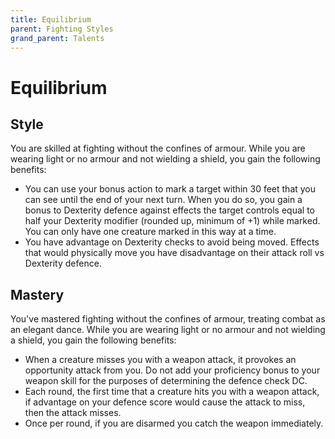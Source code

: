 ```yaml
---
title: Equilibrium
parent: Fighting Styles
grand_parent: Talents
---
```


# Equilibrium

## Style
You are skilled at fighting without the confines of armour. While you are wearing light or no armour and not wielding a shield, you gain the following benefits:
- You can use your bonus action to mark a target within 30 feet that you can see until the end of your next turn. When you do so, you gain a bonus to Dexterity defence against effects the target controls equal to half your Dexterity modifier (rounded up, minimum of +1) while marked. You can only have one creature marked in this way at a time.
- You have advantage on Dexterity checks to avoid being moved. Effects that would physically move you have disadvantage on their attack roll vs Dexterity defence.

## Mastery
You've mastered fighting without the confines of armour, treating combat as an elegant dance. While you are wearing light or no armour and not wielding a shield, you gain the following benefits:
- When a creature misses you with a weapon attack, it provokes an opportunity attack from you. Do not add your proficiency bonus to your weapon skill for the purposes of determining the defence check DC.
- Each round, the first time that a creature hits you with a weapon attack, if advantage on your defence score would cause the attack to miss, then the attack misses.
- Once per round, if you are disarmed you catch the weapon immediately.

